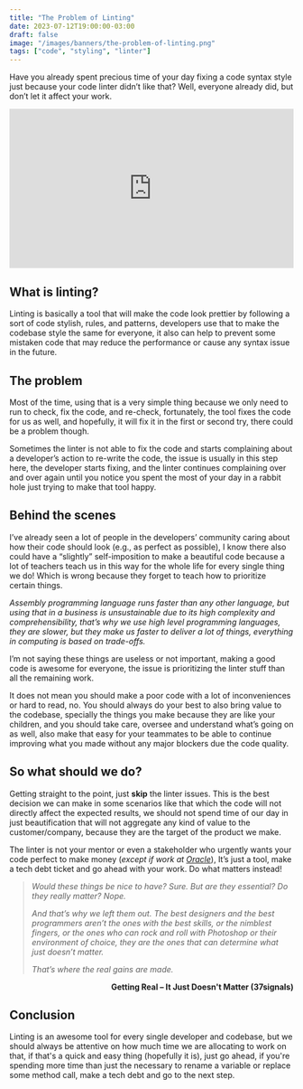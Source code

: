 ```yaml
---
title: "The Problem of Linting"
date: 2023-07-12T19:00:00-03:00
draft: false
image: "/images/banners/the-problem-of-linting.png"
tags: ["code", "styling", "linter"]
---
```



Have you already spent precious time of your day fixing a code syntax style just because your code linter didn’t like that? Well, everyone already did, but don’t let it affect your work.

<div style="width:100%;height:0;padding-bottom:56%;position:relative;"><iframe src="https://giphy.com/embed/woWQA2I7xqRMI" width="100%" height="100%" style="position:absolute" frameBorder="0" class="giphy-embed" allowFullScreen></iframe></div>

## What is linting?

Linting is basically a tool that will make the code look prettier by following a sort of code stylish, rules, and patterns, developers use that to make the codebase style the same for everyone, it also can help to prevent some mistaken code that may reduce the performance or cause any syntax issue in the future.

## The problem

Most of the time, using that is a very simple thing because we only need to run to check, fix the code, and re-check, fortunately, the tool fixes the code for us as well, and hopefully, it will fix it in the first or second try, there could be a problem though.

Sometimes the linter is not able to fix the code and starts complaining about a developer’s action to re-write the code, the issue is usually in this step here, the developer starts fixing, and the linter continues complaining over and over again until you notice you spent the most of your day in a rabbit hole just trying to make that tool happy.

## Behind the scenes

I’ve already seen a lot of people in the developers’ community caring about how their code should look (e.g., as perfect as possible), I know there also could have a “slightly” self-imposition to make a beautiful code because a lot of teachers teach us in this way for the whole life for every single thing we do! Which is wrong because they forget to teach how to prioritize certain things.

*Assembly programming language runs faster than any other language, but using that in a business is unsustainable due to its high complexity and comprehensibility, that’s why we use high level programming languages, they are slower, but they make us faster to deliver a lot of things, everything in computing is based on trade-offs.*

I’m not saying these things are useless or not important, making a good code is awesome for everyone, the issue is prioritizing the linter stuff than all the remaining work.

It does not mean you should make a poor code with a lot of inconveniences or hard to read, no. You should always do your best to also bring value to the codebase, specially the things you make because they are like your children, and you should take care, oversee and understand what’s going on as well, also make that easy for your teammates to be able to continue improving what you made without any major blockers due the code quality.

## So what should we do?

Getting straight to the point, just **skip** the linter issues. This is the best decision we can make in some scenarios like that which the code will not directly affect the expected results, we should not spend time of our day in just beautification that will not aggregate any kind of value to the customer/company, because they are the target of the product we make.

The linter is not your mentor or even a stakeholder who urgently wants your code perfect to make money (*except if work at [Oracle](https://www.oracle.com/br/java/)*), It’s just a tool, make a tech debt ticket and go ahead with your work. Do what matters instead!

> *Would these things be nice to have? Sure. But are they essential? Do they really matter? Nope.*
>
> *And that’s why we left them out. The best designers and the best programmers aren’t the ones with the best skills, or the nimblest fingers, or the ones who can rock and roll with Photoshop or their environment of choice, they are the ones that can determine what just doesn’t matter.*
>
> *That’s where the real gains are made.*
<p style="text-align: right">
  <strong>Getting Real – It Just Doesn't Matter (37signals)</strong>
</p>

## Conclusion

Linting is an awesome tool for every single developer and codebase, but we should always be attentive on how much time we are allocating to work on that, if that's a quick and easy thing (hopefully it is), just go ahead, if you're spending more time than just the necessary to rename a variable or replace some method call, make a tech debt and go to the next step.
